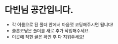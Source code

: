 # 다빈님 공간입니다.

- 각 이름으로 된 폴더 안에서 마음껏 코딩해주시면 됩니다!
- 클론코딩은 폴더를 새로 추가 작업해주세요.
- 이곳에 적힌 글은 확인 후 다 지워주세요!
